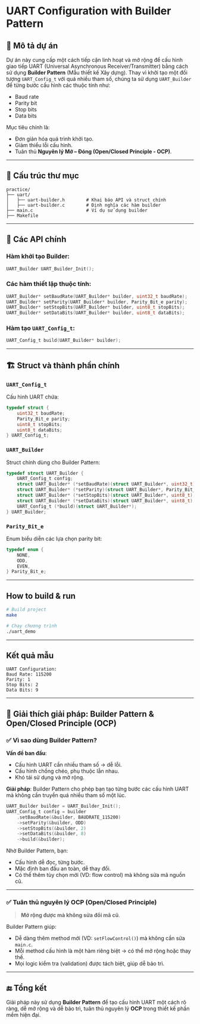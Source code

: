 
# UART Configuration with Builder Pattern

## 📌 Mô tả dự án

Dự án này cung cấp một cách tiếp cận linh hoạt và mở rộng để cấu hình giao tiếp UART (Universal Asynchronous Receiver/Transmitter) bằng cách sử dụng **Builder Pattern** (Mẫu thiết kế Xây dựng). Thay vì khởi tạo một đối tượng `UART_Config_t` với quá nhiều tham số, chúng ta sử dụng `UART_Builder` để từng bước cấu hình các thuộc tính như:

- Baud rate
- Parity bit
- Stop bits
- Data bits

Mục tiêu chính là:
- Đơn giản hóa quá trình khởi tạo.
- Giảm thiểu lỗi cấu hình.
- Tuân thủ **Nguyên lý Mở – Đóng (Open/Closed Principle - OCP)**.

---

## 📂 Cấu trúc thư mục

```
practice/
├── uart/
│   ├── uart-builder.h        # Khai báo API và struct chính
│   ├── uart-builder.c        # Định nghĩa các hàm builder
├── main.c                    # Ví dụ sử dụng builder
├── Makefile
```
---
## 🧩 Các API chính

### Hàm khởi tạo Builder:
```c
UART_Builder UART_Builder_Init();
```

### Các hàm thiết lập thuộc tính:
```c
UART_Builder* setBaudRate(UART_Builder* builder, uint32_t baudRate);
UART_Builder* setParity(UART_Builder* builder, Parity_Bit_e parity);
UART_Builder* setStopBits(UART_Builder* builder, uint8_t stopBits);
UART_Builder* setDataBits(UART_Builder* builder, uint8_t dataBits);
```

### Hàm tạo `UART_Config_t`:
```c
UART_Config_t build(UART_Builder* builder);
```

---

## 🏗️ Struct và thành phần chính

### `UART_Config_t`
Cấu hình UART chứa:

```c
typedef struct {
    uint32_t baudRate;
    Parity_Bit_e parity;
    uint8_t stopBits;
    uint8_t dataBits;
} UART_Config_t;
```

### `UART_Builder`
Struct chính dùng cho Builder Pattern:

```c
typedef struct UART_Builder {
    UART_Config_t config;
    struct UART_Builder* (*setBaudRate)(struct UART_Builder*, uint32_t);
    struct UART_Builder* (*setParity)(struct UART_Builder*, Parity_Bit_e);
    struct UART_Builder* (*setStopBits)(struct UART_Builder*, uint8_t);
    struct UART_Builder* (*setDataBits)(struct UART_Builder*, uint8_t);
    UART_Config_t (*build)(struct UART_Builder*);
} UART_Builder;
```

### `Parity_Bit_e`
Enum biểu diễn các lựa chọn parity bit:

```c
typedef enum {
    NONE,
    ODD,
    EVEN,
} Parity_Bit_e;
```

---
## How to build & run
```bash
# Build project
make

# Chạy chương trình
./uart_demo
```
---
## Kết quả mẫu
```
UART Configuration:
Baud Rate: 115200
Parity: 1
Stop Bits: 2
Data Bits: 9
```
---
## 🧠 Giải thích giải pháp: Builder Pattern & Open/Closed Principle (OCP)

### ✅ Vì sao dùng Builder Pattern?

**Vấn đề ban đầu**:
- Cấu hình UART cần nhiều tham số → dễ lỗi.
- Cấu hình chồng chéo, phụ thuộc lẫn nhau.
- Khó tái sử dụng và mở rộng.

**Giải pháp**:
Builder Pattern cho phép bạn tạo từng bước các cấu hình UART mà không cần truyền quá nhiều tham số một lúc.

```c
UART_Builder builder = UART_Builder_Init();
UART_Config_t config = builder
    .setBaudRate(&builder, BAUDRATE_115200)
    ->setParity(&builder, ODD)
    ->setStopBits(&builder, 2)
    ->setDataBits(&builder, 8)
    ->build(&builder);
```

Nhờ Builder Pattern, bạn:
- Cấu hình dễ đọc, từng bước.
- Mặc định ban đầu an toàn, dễ thay đổi.
- Có thể thêm tùy chọn mới (VD: flow control) mà không sửa mã nguồn cũ.

---

### ✅ Tuân thủ nguyên lý OCP (Open/Closed Principle)

> **Mở rộng được mà không sửa đổi mã cũ**.

Builder Pattern giúp:
- Dễ dàng thêm method mới (VD: `setFlowControl()`) mà không cần sửa `main.c`.
- Mỗi method cấu hình là một hàm riêng biệt → có thể mở rộng hoặc thay thế.
- Mọi logic kiểm tra (validation) được tách biệt, giúp dễ bảo trì.


---

## 🔚 Tổng kết

Giải pháp này sử dụng **Builder Pattern** để tạo cấu hình UART một cách rõ ràng, dễ mở rộng và dễ bảo trì, tuân thủ nguyên lý **OCP** trong thiết kế phần mềm hiện đại.
